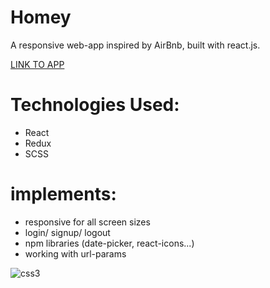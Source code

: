 # Homey
A responsive web-app inspired by AirBnb, built with react.js.

<a href="https://eylonf.github.io/Homey/" target="blank">LINK TO APP</a>

# Technologies Used:
- React
- Redux
- SCSS 

# implements:
- responsive for all screen sizes
- login/ signup/ logout
- npm libraries (date-picker, react-icons...)
- working with url-params


<img src="https://res.cloudinary.com/eylonf/image/upload/v1648992763/%D7%A6%D7%99%D7%9C%D7%95%D7%9D_%D7%9E%D7%A1%D7%9A_h2xaxy.png" alt="css3"/>
